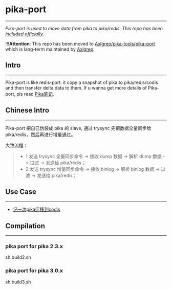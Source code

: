 # pika-port
---
*Pika-port is used to move data from pika to pika/redis. This repo has been [included officially](https://github.com/Qihoo360/pika/wiki/pika%E5%88%B0redis%E8%BF%81%E7%A7%BB%E5%B7%A5%E5%85%B7).*

!!!**Attention**: This repo has been moved to [Axlgrep/pika-tools/pika-port](https://github.com/Axlgrep/pika-tools/tree/master/pika-port) which is lang-term maintained by [Axlgrep](https://github.com/Axlgrep).

## Intro
---

Pika-port is like redis-port. it copy a snapshot of pika to pika/redis/codis and then transfer delta data to them.
If u wanna get more details of Pika-port, pls read [Pika笔记](http://alexstocks.github.io/html/pika.html).

## Chinese Intro
---

Pika-port 把自已伪装成 pika 的 slave, 通过 trysync 先把数据全量同步给 pika/redis，然后再进行增量通过。

大致流程：

>- 1 发送 trysync 全量同步命令 -> 接收 dump 数据 -> 解析 dump 数据 -> 过滤 -> 发送给 pika/redis；
>- 2 发送 trysync 增量同步命令 -> 接收 binlog -> 解析 binlog 数据 -> 过滤 -> 发送给 pika/redis；

## Use Case
---

- [记一次pika迁移到codis](https://blog.csdn.net/wangwenjie2500/article/details/83858572)

## Compilation
---

### pika port for pika 2.3.x
sh build2.sh


### pika port for pika 3.0.x
sh build3.sh
